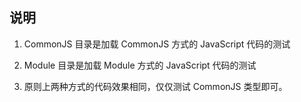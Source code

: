 说明
--
1. CommonJS 目录是加载 CommonJS 方式的 JavaScript 代码的测试
2. Module 目录是加载 Module 方式的 JavaScript 代码的测试

3. 原则上两种方式的代码效果相同，仅仅测试 CommonJS 类型即可。